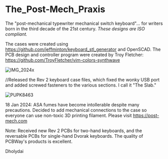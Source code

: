 # The_Post-Mech_Praxis
The "post-mechanical typewriter mechanical switch keyboard"... for writers born in the third decade of the 21st century.
_These designs are ISO compliant._  

The cases were created using https://github.com/jeffminton/keyboard_stl_generator and OpenSCAD. 
The PCB design and controller program were created by Troy Fletcher: https://github.com/TroyFletcher/vim-colors-synthwave

![IMG_2024x](https://github.com/Dholydai/The_Post-Mech_Praxis/assets/116427384/60f82a38-c008-450a-804f-bab9b7e3adc9)

//Released the Rev 2 keyboard case files, which fixed the wonky USB port and added screwed fasteners to the various sections. I call it "The Slab."

![PUPK8463](https://github.com/Dholydai/The_Post-Mech_Praxis/assets/116427384/9368d436-772e-49ea-ae55-4501b976b6e2)

18 Jan 2024: ASA fumes have become intollerable despite many precautions. Decided to add mechanical connections to the case so everyone can use non-toxic 3D printing filament.
Please visit https://post-mech.com

Note: Received new Rev 2 PCBs for two-hand keyboards, and the reversable PCBs for single-hand Dvorak keyboards. The quality of PCBWay's products is excellent.

Dholydai
